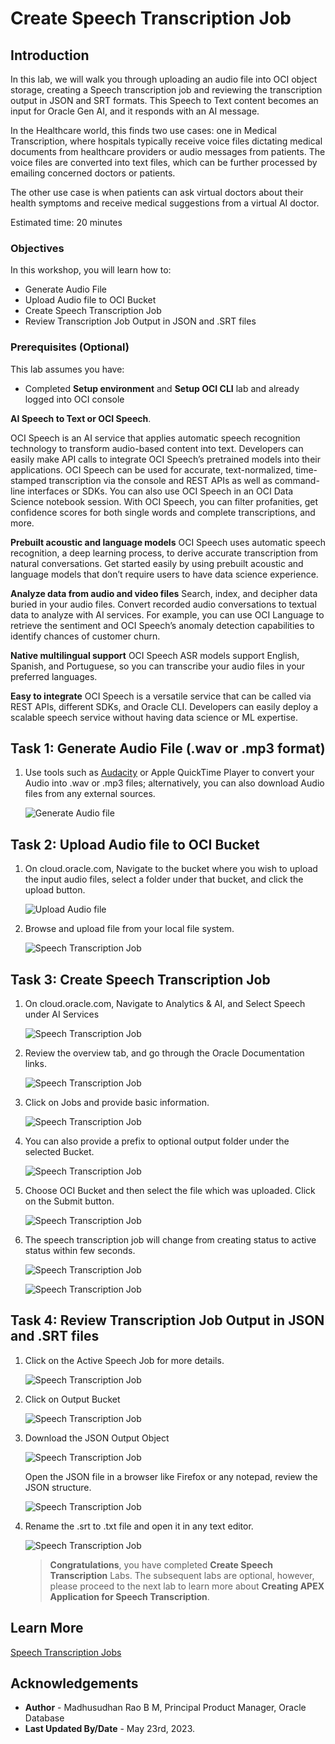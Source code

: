 # Create Speech Transcription Job

## Introduction

In this lab, we will walk you through uploading an audio file into OCI object storage, creating a Speech transcription job and reviewing the transcription output in JSON and SRT formats. This Speech to Text content becomes an input for Oracle Gen AI, and it responds with an AI message.

In the Healthcare world, this finds two use cases: one in Medical Transcription, where hospitals typically receive voice files dictating medical documents from healthcare providers or audio messages from patients. The voice files are converted into text files, which can be further processed by emailing concerned doctors or patients.

The other use case is when patients can ask virtual doctors about their health symptoms and receive medical suggestions from a virtual AI doctor. 
 
Estimated time: 20 minutes

### Objectives

In this workshop, you will learn how to:

* Generate Audio File
* Upload Audio file to OCI Bucket 
* Create Speech Transcription Job
* Review Transcription Job Output in JSON and .SRT files
   
### Prerequisites (Optional)
 
This lab assumes you have:

* Completed **Setup environment** and **Setup OCI CLI** lab and already logged into OCI console
 
**AI Speech to Text or OCI Speech**.  

OCI Speech is an AI service that applies automatic speech recognition technology to transform audio-based content into text. Developers can easily make API calls to integrate OCI Speech’s pretrained models into their applications. OCI Speech can be used for accurate, text-normalized, time-stamped transcription via the console and REST APIs as well as command-line interfaces or SDKs. You can also use OCI Speech in an OCI Data Science notebook session. With OCI Speech, you can filter profanities, get confidence scores for both single words and complete transcriptions, and more.

**Prebuilt acoustic and language models**
OCI Speech uses automatic speech recognition, a deep learning process, to derive accurate transcription from natural conversations. Get started easily by using prebuilt acoustic and language models that don’t require users to have data science experience.

**Analyze data from audio and video files**
Search, index, and decipher data buried in your audio files. Convert recorded audio conversations to textual data to analyze with AI services. For example, you can use OCI Language to retrieve the sentiment and OCI Speech’s anomaly detection capabilities to identify chances of customer churn.

**Native multilingual support**
OCI Speech ASR models support English, Spanish, and Portuguese, so you can transcribe your audio files in your preferred languages.

**Easy to integrate**
OCI Speech is a versatile service that can be called via REST APIs, different SDKs, and Oracle CLI. Developers can easily deploy a scalable speech service without having data science or ML expertise.
    
## Task 1: Generate Audio File (.wav or .mp3 format)  

1. Use tools such as [Audacity](https://www.audacityteam.org/download/) or Apple QuickTime Player to convert your Audio into .wav or .mp3 files; alternatively, you can also download Audio files from any external sources. 

    ![Generate Audio file](images/audacity.png " ")
 
## Task 2: Upload Audio file to OCI Bucket

1. On cloud.oracle.com, Navigate to the bucket where you wish to upload the input audio files, select a folder under that bucket, and click the upload button.

    ![Upload Audio file](images/upload-file-001.png " ")

2. Browse and upload file from your local file system.

    ![Speech Transcription Job](images/upload-file-002.png " ")

## Task 3: Create Speech Transcription Job

1. On cloud.oracle.com, Navigate to Analytics & AI, and Select Speech under AI Services
 
    ![Speech Transcription Job](images/speech-transcription-000.png " ")

2. Review the overview tab, and go through the Oracle Documentation links. 

    ![Speech Transcription Job](images/speech-transcription-021.png " ")

3. Click on Jobs and provide basic information. 

    ![Speech Transcription Job](images/speech-transcription-023.png " ")

4. You can also provide a prefix to optional output folder under the selected Bucket.

    ![Speech Transcription Job](images/speech-transcription-024.png " ")

5. Choose OCI Bucket and then select the file which was uploaded. Click on the Submit button.

    ![Speech Transcription Job](images/speech-transcription-025.png " ")

6. The speech transcription job will change from creating status to active status within few seconds.
 
    ![Speech Transcription Job](images/speech-transcription-026.png " ")

    ![Speech Transcription Job](images/speech-transcription-022.png " ")

## Task 4: Review Transcription Job Output in JSON and .SRT files

1. Click on the Active Speech Job for more details.

    ![Speech Transcription Job](images/speech-transcription-027.png " ")

2. Click on Output Bucket

    ![Speech Transcription Job](images/speech-transcription-028.png " ")

3. Download the JSON Output Object

    ![Speech Transcription Job](images/speech-transcription-029.png " ")

    Open the JSON file in a browser like Firefox or any notepad, review the JSON structure.

    ![Speech Transcription Job](images/speech-transcription-031.png " ")

4. Rename the .srt to .txt file and open it in any text editor.

    ![Speech Transcription Job](images/speech-transcription-030.png " ")

    > **Congratulations**, you have completed **Create Speech Transcription** Labs. The subsequent labs are optional, however, please proceed to the next lab to learn more about **Creating APEX Application for Speech Transcription**. 
   
## Learn More

[Speech Transcription Jobs](https://docs.oracle.com/en-us/iaas/Content/speech/using/create-trans-job.htm) 
 
## Acknowledgements

* **Author** - Madhusudhan Rao B M, Principal Product Manager, Oracle Database
* **Last Updated By/Date** - May 23rd, 2023.